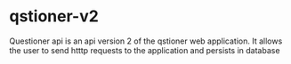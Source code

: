 # qstioner-v2
Questioner api is an api version 2 of the qstioner web application. It allows the user to send htttp requests to the application and persists in database
